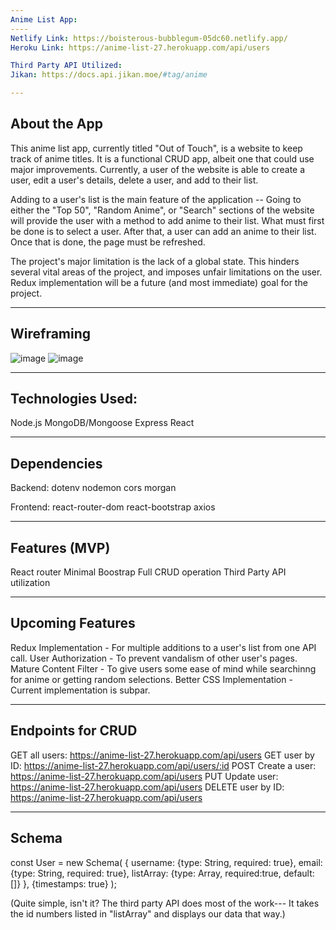 ```yaml
---
Anime List App: 
----
Netlify Link: https://boisterous-bubblegum-05dc60.netlify.app/
Heroku Link: https://anime-list-27.herokuapp.com/api/users

Third Party API Utilized: 
Jikan: https://docs.api.jikan.moe/#tag/anime

---
```

About the App
---
This anime list app, currently titled "Out of Touch", is a website to keep track of anime titles. It is a functional CRUD app, albeit one that could use major improvements. Currently, a user of the website is able to create a user, edit a user's details, delete a user, and add to their list. 

Adding to a user's list is the main feature of the application --
Going to either the "Top 50", "Random Anime", or "Search" sections of the website will provide the user with a method to add anime to their list.
What must first be done is to select a user. After that, a user can add an anime to their list. 
Once that is done, the page must be refreshed. 

The project's major limitation is the lack of a global state. This hinders several vital areas of the project, and imposes unfair limitations on the user. 
Redux implementation will be a future (and most immediate) goal for the project. 

---
Wireframing
---
![image](https://user-images.githubusercontent.com/104106592/165479790-bef8646e-95cc-4da1-bf5f-771b2e120805.png)
![image](https://user-images.githubusercontent.com/104106592/165479933-f3a11c3d-affc-4f86-b2a5-167f3ff56f38.png)

---
Technologies Used: 
---
Node.js
MongoDB/Mongoose
Express
React

---
Dependencies
---
Backend:
dotenv
nodemon
cors
morgan

Frontend:
react-router-dom
react-bootstrap
axios

---
Features (MVP)
---
React router
Minimal Boostrap
Full CRUD operation
Third Party API utilization

---
Upcoming Features
---
Redux Implementation - For multiple additions to a user's list from one API call.
User Authorization - To prevent vandalism of other user's pages. 
Mature Content Filter - To give users some ease of mind while searchinng for anime or getting random selections. 
Better CSS Implementation - Current implementation is subpar. 

---
Endpoints for CRUD
---
GET all users: https://anime-list-27.herokuapp.com/api/users
GET user by ID: https://anime-list-27.herokuapp.com/api/users/:id
POST Create a user: https://anime-list-27.herokuapp.com/api/users
PUT Update user: https://anime-list-27.herokuapp.com/api/users
DELETE user by ID: https://anime-list-27.herokuapp.com/api/users

---
Schema
---

const User = new Schema( 
    {
        username: {type: String, required: true},
        email: {type: String, required: true},
        listArray: {type: Array, required:true, default: []}
    },
    {timestamps: true}
);

(Quite simple, isn't it? The third party API does most of the work--- It takes the id numbers listed in "listArray" and displays our data that way.) 

